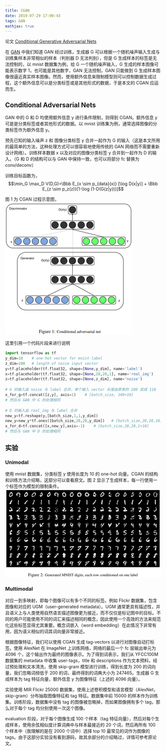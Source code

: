 ```yaml
---
title: CGAN
date: 2019-07-29 17:00:43
tags: GAN
mathjax: true
---
```

论文 [Conditional Generative Adversarial Nets](https://arxiv.org/abs/1411.1784)

在 [GAN](2019/07/23/GAN) 中我们知道 GAN 经过训练，生成器 G 可以根据一个随机噪声输入生成与训练集样本非常相似的样本（判别器 D 无法判别），但是 G 生成样本的标签是无法控制的，以 mnist 数据集为例，给 G 一个随机噪声输入，G 生成的样本图像可能表示数字 1，也可能是其他数字，GAN 无法控制，GAN 只能做到 G 生成样本图像很逼近真实样本图像。然而，使用额外信息来限制模型则可以控制数据生成过程，这个额外信息可以是分类标签或是其他形式的数据，于是本文的 CGAN 应运而生。

## Conditional Adversarial Nets
GAN 中的 G 和 D 均使用额外信息 y 进行条件限制，则得到 CGAN。额外信息 y 可是是分类标签或者其他形式的数据。以 mnist 训练集为例，通常选择图像的分类标签作为额外信息 y。

预先已知的输入噪声 z 和 图像分类标签 y 合并一起作为 G 的输入（这是本文所用的最简单的方法，这种处理方式可以很容易地使用传统的 GAN 网络而不需要重新设计网络）。训练样本数据 x 以及对应的图像分类标签 y 合并到一起作为 D 的输入。（G 和 D 的结构可以与 GAN 中保持一致，也可以将部分 fc 替换为 conv/deconv）

训练目标函数为，
$$\min_G \max_D V(D,G)=\Bbb E_{x \sim p_{data}(x)} [\log D(x|y)] + \Bbb E_{z \sim p_z(z)}[1-\log (1-D(G(z|y)))]$$

图 1 为 CGAN 过程示意图，
![](/images/CGAN_fig1.png)

这里引用一个代码片段来进行说明
```python
import tensorflow as tf
y_dim=10    # one-hot vector for mnist-label
z_dim=100   # length of noise input vector
y=tf.placeholder(tf.float32, shape=[None,y_dim], name='label')
x=tf.placeholder(tf.float32, shape=[None,28,28,1], name='real_img')
z=tf.placeholder(tf.float32, shape=[None,z_dim], name='noise')

# G 的输入由 noise 与 label 合并，单个输入 vector 长度由原来的 100 变成 110
x_for_g=tf.concat([z,y], axis=1)    # [batch_size, 100+10]
# 然后与 GAN 中 G 的处理相同

# D 的输入由 real_img 与 label 合并
new_y=tf.reshape(y,[batch_size,1,1,y_dim])
new_y=new_y*tf.ones([batch_size,28,28,y_dim])   # [batch_size,28,28,10]
x_for_d=tf.concat([x,new_y],axis=-1)    # [batch_size,28,28,1+10]
# 然后与 GAN 中 D 的处理相同
```

## 实验
### Unimodal
使用 mnist 数据集，分类标签 y 使用长度为 10 的 one-hot 向量。CGAN 的结构和训练方法介绍略，这部分可以查看原文。图 2 显示了生成样本，每一行使用一个标签作为模型的限制条件。
![](/images/CGAN_fig2.png)

### Multimodal
对应一到多映射，即每个图像可以有多个不同的标签。例如 Flickr 数据集，包含图像和对应的 UGM（user-generated metadata）。UGM 通常更具有描述性，并且语义上与人类使用自然语言描述图像更为接近，而不仅仅是标记图中的目标。不同的用户可能使用不同的词汇来描述相同的概念，因此使用一个高效的方法来规范化这些标签显得尤其重要。概念词嵌入（word embedding）在此情况下非常有用，因为语义相似的词其词向量非常接近。

根据图像特征，我们可以使用 CGAN 生成 tag-vectors 以进行对图像自动打标签。使用 AlexNet 在 ImageNet 上训练网络，网络的最后一个 fc 层输出单元为 4096 个，这个输出作为最终的图像表示。为了得到词表示，我们从 YFCC100M 数据集的 metadata 中收集 user-tags，title 和 descriptions 作为文本预料，经过预处理和文本清洗，使用 skip-gram 模型进行训练，得到长度为 200 的词向量，我们忽略词频低于 200 的词，最终得到的词典大小为 247465。生成器 G 生成样本为 tag 特征向量，额外信息 y 为图像特征（上述的 4096 向量）。

实验使用 MIR Flickr 25000 数据集，使用上述卷积模型和语言模型（AlexNet，skip-gram）分布抽取图像特征和 tag 特征。数据集中前 15000 的样本作为训练集。训练阶段，数据集中没有 tag 的图像被忽略掉，而如果图像拥有多个 tag，那么对于每个 tag 均分别使用一次这个图像。

evaluation 阶段，对于每个图像生成 100 个样本（tag 特征向量），然后对每个生成样本，使用余弦相似度计算词典中与样本最接近的 20 个词，然后再所有 100 个样本中（我理解的是在 2000 个词中）选择 top 10 最常见的词作为图像的 tags。由于这部分实验没有看到源码，故其余部分的介绍略过，详情可参考原论文。